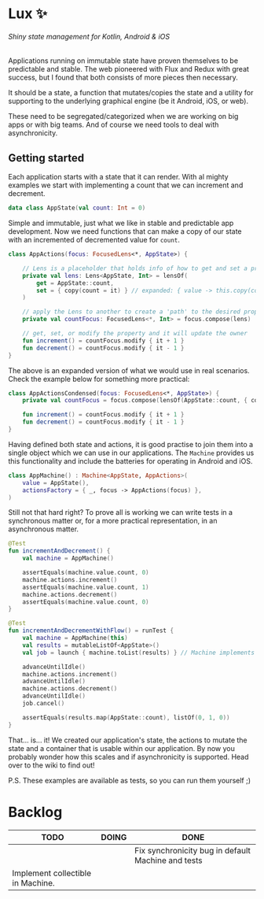 # Lux ✨

###### Shiny state management for Kotlin, Android & iOS

Applications running on immutable state have proven themselves to be predictable and stable. The web pioneered with Flux
and Redux with great success, but I found that both consists of more pieces then necessary.

It should be a state, a function that mutates/copies the state and a utility for supporting to the underlying graphical
engine (be it Android, iOS, or web).

These need to be segregated/categorized when we are working on big apps or with big teams. And of course we need tools
to deal with asynchronicity.

## Getting started

Each application starts with a state that it can render. With al mighty examples we start with implementing a count that
we can increment and decrement.

```kotlin
data class AppState(val count: Int = 0)
```

Simple and immutable, just what we like in stable and predictable app development. Now we need functions that can make a
copy of our state with an incremented of decremented value for `count`.

```kotlin
class AppActions(focus: FocusedLens<*, AppState>) {

    // Lens is a placeholder that holds info of how to get and set a property
    private val lens: Lens<AppState, Int> = lensOf(
        get = AppState::count,
        set = { copy(count = it) } // expanded: { value -> this.copy(count = value) }
    )

    // apply the Lens to another to create a 'path' to the desired property
    private val countFocus: FocusedLens<*, Int> = focus.compose(lens)

    // get, set, or modify the property and it will update the owner
    fun increment() = countFocus.modify { it + 1 }
    fun decrement() = countFocus.modify { it - 1 }
}
```

The above is an expanded version of what we would use in real scenarios. Check the example below for something more
practical:

```kotlin
class AppActionsCondensed(focus: FocusedLens<*, AppState>) {
    private val countFocus = focus.compose(lensOf(AppState::count, { copy(count = it) }))

    fun increment() = countFocus.modify { it + 1 }
    fun decrement() = countFocus.modify { it - 1 }
}
```

Having defined both state and actions, it is good practise to join them into a single object which we can use in our
applications. The `Machine` provides us this functionality and include the batteries for operating in Android and iOS.

```kotlin
class AppMachine() : Machine<AppState, AppActions>(
    value = AppState(),
    actionsFactory = { _, focus -> AppActions(focus) },
)
```

Still not that hard right? To prove all is working we can write tests in a synchronous matter or, for a more practical
representation, in an asynchronous matter.

```kotlin
@Test
fun incrementAndDecrement() {
    val machine = AppMachine()

    assertEquals(machine.value.count, 0)
    machine.actions.increment()
    assertEquals(machine.value.count, 1)
    machine.actions.decrement()
    assertEquals(machine.value.count, 0)
}

@Test
fun incrementAndDecrementWithFlow() = runTest {
    val machine = AppMachine(this)
    val results = mutableListOf<AppState>()
    val job = launch { machine.toList(results) } // Machine implements StateFlow 🚀

    advanceUntilIdle()
    machine.actions.increment()
    advanceUntilIdle()
    machine.actions.decrement()
    advanceUntilIdle()
    job.cancel()

    assertEquals(results.map(AppState::count), listOf(0, 1, 0))
}
```

That... is... it! We created our application's state, the actions to mutate the state and a container that is usable
within our application. By now you probably wonder how this scales and if asynchronicity is supported. Head over to the
wiki to find out!

P.S. These examples are available as tests, so you can run them yourself ;)

# Backlog

| TODO                              | DOING | DONE                                               |
|-----------------------------------|-------|----------------------------------------------------|
|                                   |       | Fix synchronicity bug in default Machine and tests |
| Implement collectible in Machine. |       |                                                    |
